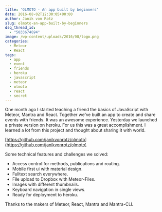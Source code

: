 ```yaml
---
title: 'OLMOTO - An app built by beginners'
date: 2016-08-02T12:30:05+00:00
author: Janik von Rotz
slug: olmoto-an-app-built-by-beginners
dsq_thread_id:
  - "5033674694"
image: /wp-content/uploads/2016/08/logo.png
categories:
  - Meteor
  - React
tags:
  - app
  - event
  - friends
  - heroku
  - javascript
  - meteor
  - olmoto
  - react
  - secret
---
```

One month ago I started teaching a friend the basics of JavaScript with Meteor, Mantra and React.
Together we've built an app to create and share events with friends. It was an awesome experience. Yesterday we launched a private version on heroku. For us this was a great accomplishment. I learned a lot from this project and thought about sharing it with world.

[https://github.com/janikvonrotz/olmoto](https://github.com/janikvonrotz/olmoto)

Some technical features and challenges we solved:

* Access control for methods, publications and routing.
* Mobile first ui with material design.
* Fulltext search everywhere.
* File upload to Dropbox with Meteor-Files.
* Images with different thumbnails.
* Keyboard navigation in single views.
* Ready for deployment to heroku.

Thanks to the makers of Meteor, React, Mantra and Mantra-CLI.